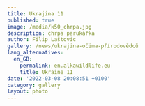 ```yaml
---
title: Ukrajina 11
published: true
image: /media/k50_chrpa.jpg
description: chrpa parukářka
author: Filip Laštovic
gallery: /news/ukrajina-očima-přírodovědců
lang_alternatives:
  en_GB:
    permalink: en.alkawildlife.eu
    title: Ukraine 11
date: '2022-03-08 20:08:51 +0100'
category: gallery
layout: photo
---
```


